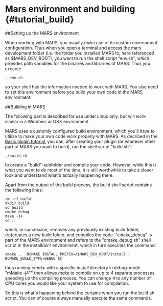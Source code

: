 Mars environment and building {#tutorial_build}
=============================

##Setting up the MARS environment

When working with MARS, you usually make use of its custom environment configuration. Thus when you open a terminal and access the mars development folder (i.e. the folder you installed MARS to, here referenced as $MARS_DEV_ROOT), you want to run the shell script "env.sh", which provides path variables for the binaries and libraries of MARS. Thus you execute

    . env.sh

so your shell has the information needed to work with MARS. You also need to set this environment before you build your own code in the MARS environment.

##Building in MARS

The following part is described for use under Linux only, but will work similar in a Windows or OSX environment.

MARS uses a customly configured build environment, which you'll have to utilize to make your own code work properly with MARS. As decribed in the [Basic plugin tutorial](tutorials/basic/plugin_tutorial.html), you can, after creating your plugin (or whatever other part of MARS you want to build), run the shell script "build.sh":

    ./build.sh
    
to create a "build"-subfolder and compile your code. However, while this is what you want to do most of the time, it is still worthwhile to take a closer look and understand what's actually happening there.

Apart from the output of the build process, the build shell script contains the following lines:

    rm -rf build
    mkdir build
    cd build
    cmake_debug
    make -j4
    cd ..
    
which, in succession, removes any previously existing build folder, (re)creates a new build folder, and compiles the code. "cmake_debug" is part of the MARS environment and refers to the "cmake_debug.sh" shell script in the install/bin/ environment, which in turn executes the command:

    cmake .. -DCMAKE_INSTALL_PREFIX=/$MARS_DEV_ROOT/install -DCMAKE_BUILD_TYPE=DEBUG $@
    
thus running *cmake* with a specific install directory in debug-mode. "mMake -j4"" then allows *make* to compile on up to 4 separate processes, speeding up the compiling process. You can change 4 to any number of CPU cores you would like your system to use for compilation.

So this is what's happening behind the curtains when you run the build.sh script. You can of course always manually execute the same commands.
